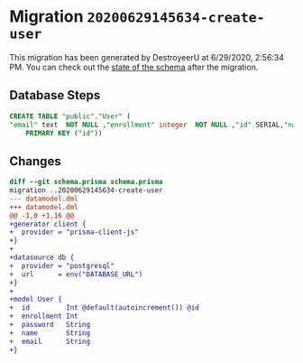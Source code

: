 # Migration `20200629145634-create-user`

This migration has been generated by DestroyeerU at 6/29/2020, 2:56:34 PM.
You can check out the [state of the schema](./schema.prisma) after the migration.

## Database Steps

```sql
CREATE TABLE "public"."User" (
"email" text  NOT NULL ,"enrollment" integer  NOT NULL ,"id" SERIAL,"name" text  NOT NULL ,"password" text  NOT NULL ,
    PRIMARY KEY ("id"))
```

## Changes

```diff
diff --git schema.prisma schema.prisma
migration ..20200629145634-create-user
--- datamodel.dml
+++ datamodel.dml
@@ -1,0 +1,16 @@
+generator client {
+  provider = "prisma-client-js"
+}
+
+datasource db {
+  provider = "postgresql"
+  url      = env("DATABASE_URL")
+}
+
+model User {
+  id         Int @default(autoincrement()) @id
+  enrollment Int
+  password   String
+  name       String
+  email      String
+}
```


